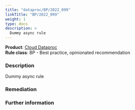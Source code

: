 ```yaml
---
title: "dataproc/BP/2022_099"
linkTitle: "BP/2022_099"
weight: 1
type: docs
description: >
  Dummy async rule
---
```


**Product**: [Cloud Dataproc](https://cloud.google.com/dataproc)\
**Rule class**: BP - Best practice, opinionated recommendation

### Description

Dummy async rule

### Remediation

### Further information
